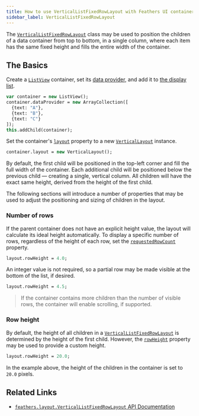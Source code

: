```yaml
---
title: How to use VerticalListFixedRowLayout with Feathers UI containers
sidebar_label: VerticalListFixedRowLayout
---
```


The [`VerticalListFixedRowLayout`](https://api.feathersui.com/current/feathers/layout/VerticalListFixedRowLayout.html) class may be used to position the children of a data container from top to bottom, in a single column, where each item has the same fixed height and fills the entire width of the container.

## The Basics

Create a [`ListView`](./list-view.md) container, set its [data provider](./data-collections.md), and add it to [the display list](https://books.openfl.org/openfl-developers-guide/display-programming/basics-of-display-programming.html).

```hx
var container = new ListView();
container.dataProvider = new ArrayCollection([
  {text: "A"},
  {text: "B"},
  {text: "C"}
]);
this.addChild(container);
```

Set the container's [`layout`](https://api.feathersui.com/current/feathers/layout/feathers/controls/LayoutGroup.html#layout) property to a new [`VerticalLayout`](https://api.feathersui.com/current/feathers/layout/VerticalLayout.html) instance.

```hx
container.layout = new VerticalLayout();
```

By default, the first child will be positioned in the top-left corner and fill the full width of the container. Each additional child will be positioned below the previous child — creating a single, vertical column. All children will have the exact same height, derived from the height of the first child.

The following sections will introduce a number of properties that may be used to adjust the positioning and sizing of children in the layout.

### Number of rows

If the parent container does not have an explicit height value, the layout will calculate its ideal height automatically. To display a specific number of rows, regardless of the height of each row, set the [`requestedRowCount`](https://api.feathersui.com/current/feathers/layout/VerticalListFixedRowLayout.html#requestedRowCount) property.

```hx
layout.rowHeight = 4.0;
```

An integer value is not required, so a partial row may be made visible at the bottom of the list, if desired.

```hx
layout.rowHeight = 4.5;
```

> If the container contains more children than the number of visible rows, the container will enable scrolling, if supported.

### Row height

By default, the height of all children in a [`VerticalListFixedRowLayout`](https://api.feathersui.com/current/feathers/layout/VerticalListFixedRowLayout.html) is determined by the height of the first child. However, the [`rowHeight`](https://api.feathersui.com/current/feathers/layout/VerticalListFixedRowLayout.html#rowHeight) property may be used to provide a custom height.

```hx
layout.rowHeight = 20.0;
```

In the example above, the height of the children in the container is set to `20.0` pixels.

## Related Links

- [`feathers.layout.VerticalListFixedRowLayout` API Documentation](https://api.feathersui.com/current/feathers/layout/VerticalListFixedRowLayout.html)
